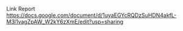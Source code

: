 Link Report
https://docs.google.com/document/d/1uyaEGYcRQDzSuHDN4akfL-M3l1vagZpAW_W2kY6zXmE/edit?usp=sharing

